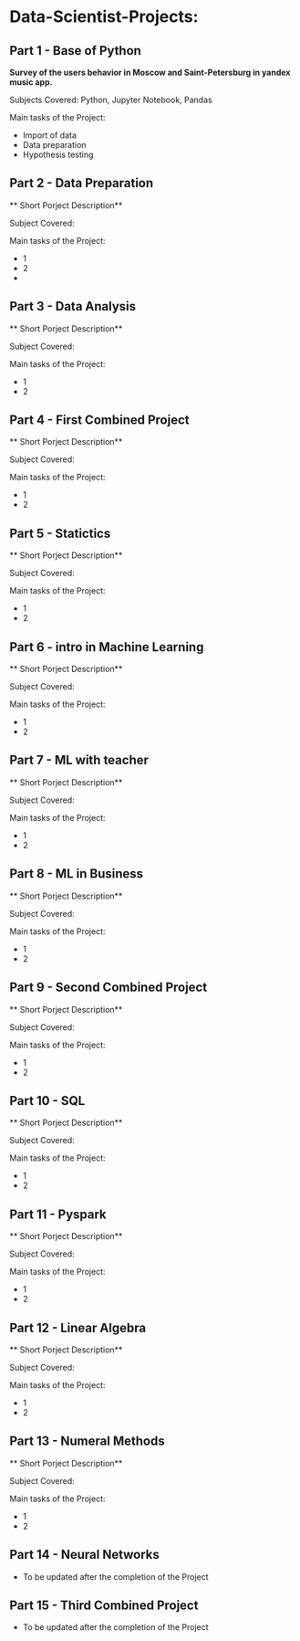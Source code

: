 # Data-Scientist-Projects:

## Part 1  - Base of Python

**Survey of the users behavior in Moscow and Saint-Petersburg in yandex music app.**

Subjects Covered: Python, Jupyter Notebook, Pandas

Main tasks of the Project:
 - Import of data
 - Data preparation
 - Hypothesis testing

## Part 2  - Data Preparation

** Short Porject Description** 

Subject Covered:

Main tasks of the Project:
- 1
- 2
- 

## Part 3  - Data Analysis

** Short Porject Description** 

Subject Covered:

Main tasks of the Project:
- 1
- 2


## Part 4  - First Combined Project

** Short Porject Description** 

Subject Covered:

Main tasks of the Project:
- 1
- 2


## Part 5  - Statictics

** Short Porject Description** 

Subject Covered:

Main tasks of the Project:
- 1
- 2


## Part 6  - intro in Machine Learning

** Short Porject Description** 

Subject Covered:

Main tasks of the Project:
- 1
- 2


## Part 7  - ML with teacher

** Short Porject Description** 

Subject Covered:

Main tasks of the Project:
- 1
- 2


## Part 8  - ML in Business

** Short Porject Description** 

Subject Covered:

Main tasks of the Project:
- 1
- 2


## Part 9  - Second Combined Project

** Short Porject Description** 

Subject Covered:

Main tasks of the Project:
- 1
- 2



## Part 10 - SQL

** Short Porject Description** 

Subject Covered:

Main tasks of the Project:
- 1
- 2


## Part 11 - Pyspark

** Short Porject Description** 

Subject Covered:

Main tasks of the Project:
- 1
- 2


## Part 12 - Linear Algebra

** Short Porject Description** 

Subject Covered:

Main tasks of the Project:
- 1
- 2

## Part 13 - Numeral Methods


** Short Porject Description** 

Subject Covered:

Main tasks of the Project:
- 1
- 2



## Part 14 - Neural Networks
 - To be updated after the completion of the Project
## Part 15 - Third Combined Project
 - To be updated after the completion of the Project


